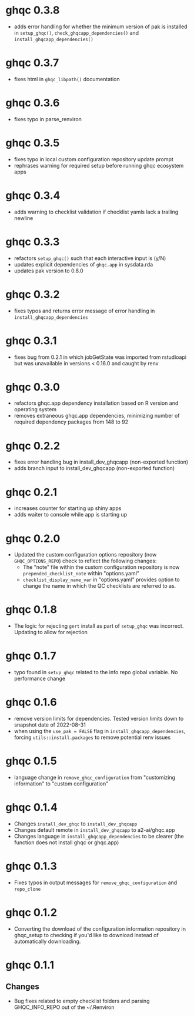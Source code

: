 # ghqc 0.3.8

- adds error handling for whether the minimum version of pak is installed in `setup_ghqc()`, `check_ghqcapp_dependencies()` and `install_ghqcapp_dependencies()`

# ghqc 0.3.7

- fixes html in `ghqc_libpath()` documentation

# ghqc 0.3.6

- fixes typo in parse_renviron

# ghqc 0.3.5

- fixes typo in local custom configuration repository update prompt
- rephrases warning for required setup before running ghqc ecosystem apps

# ghqc 0.3.4

- adds warning to checklist validation if checklist yamls lack a trailing newline

# ghqc 0.3.3

- refactors `setup_ghqc()` such that each interactive input is (y/N)
- updates explicit dependencies of `ghqc.app` in sysdata.rda
- updates pak version to 0.8.0

# ghqc 0.3.2

- fixes typos and returns error message of error handling in `install_ghqcapp_dependencies`

# ghqc 0.3.1

- fixes bug from 0.2.1 in which jobGetState was imported from rstudioapi but was unavailable in versions < 0.16.0 and caught by renv

# ghqc 0.3.0

- refactors ghqc.app dependency installation based on R version and operating system
- removes extraneous ghqc.app dependencies, minimizing number of required dependency packages from 148 to 92

# ghqc 0.2.2

- fixes error handling bug in install_dev_ghqcapp (non-exported function)
- adds branch input to install_dev_ghqcapp (non-exported function)

# ghqc 0.2.1

- increases counter for starting up shiny apps
- adds waiter to console while app is starting up

# ghqc 0.2.0

- Updated the custom configuration options repository (now `GHQC_OPTIONS_REPO`) check to reflect the following changes:
  - The "note" file within the custom configuration repository is now `prepended_checklist_note` within "options.yaml"
  - `checklist_display_name_var` in "options.yaml" provides option to change the name in which the QC checklists are referred to as.

# ghqc 0.1.8

- The logic for rejecting `gert` install as part of `setup_ghqc` was incorrect. Updating to allow for rejection

# ghqc 0.1.7

- typo found in `setup_ghqc` related to the info repo global variable. No performance change

# ghqc 0.1.6

- remove version limits for dependencies. Tested version limits down to snapshot date of 2022-08-31
- when using the `use_pak = FALSE` flag in `install_ghqcapp_dependencies`, forcing `utils::install.packages` to remove potential renv issues

# ghqc 0.1.5

- language change in `remove_ghqc_configuration` from "customizing information" to "custom configuration"

# ghqc 0.1.4

- Changes `install_dev_ghqc` to `install_dev_ghqcapp`
- Changes default remote in `install_dev_ghqcapp` to a2-ai/ghqc.app
- Changes language in `install_ghqcapp_dependencies` to be clearer (the function does not install ghqc or ghqc.app)

# ghqc 0.1.3

- Fixes typos in output messages for `remove_ghqc_configuration` and `repo_clone`


# ghqc 0.1.2

-   Converting the download of the configuration information repository in ghqc_setup to checking if you'd like to download instead of automatically downloading.

# ghqc 0.1.1

## Changes

-   Bug fixes related to empty checklist folders and parsing GHQC_INFO_REPO out of the ~/.Renviron
